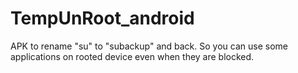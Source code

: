 # TempUnRoot_android
APK to rename "su" to "subackup" and back. So you can use some applications on rooted device even when they are blocked.
